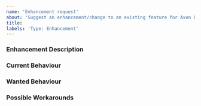 ```yaml
---
name: 'Enhancement request'
about: 'Suggest an enhancement/change to an existing feature for Axon BOM'
title:
labels: 'Type: Enhancement'
---
```


<!-- Please use markdown (https://guides.github.com/features/mastering-markdown/) semantics throughout the enhancement description. -->

### Enhancement Description

<!-- Please provide a description of the feature you envision. -->

### Current Behaviour

<!-- Please share the current behaviour of Axon BOM around this topic, if applicable. -->

### Wanted Behaviour

<!-- Please described the desired outcome through Axon BOM around the suggested enhancement. -->

### Possible Workarounds

<!-- If applicable, share any workarounds for the described enhancement. -->

